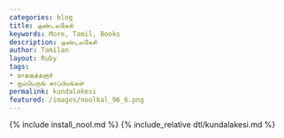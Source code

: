 ```yaml
---  
categories: blog  
title: குண்டலகேசி
keywords: More, Tamil, Books  
description: குண்டலகேசி
author: Tamilan  
layout: Ruby  
tags:     
- நாதகுத்தனார்
- ஐம்பெருங் காப்பியங்கள்
permalink: kundalakesi  
featured: /images/noolkal_96_6.png  
---  
```

{% include install_nool.md %} 
{% include_relative dtl/kundalakesi.md %} 
